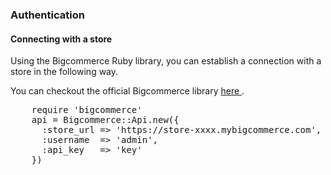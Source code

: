 ### Authentication 

#### Connecting with a store


Using the Bigcommerce Ruby library, you can establish a connection with a store in the following way.

You can checkout the official Bigcommerce library <a href="https://github.com/bigcommerce/bigcommerce-api-ruby"> here </a>.

<pre>
    require 'bigcommerce'
    api = Bigcommerce::Api.new({
      :store_url => 'https://store-xxxx.mybigcommerce.com',
      :username  => 'admin',
      :api_key   => 'key'
    })
    
</pre>